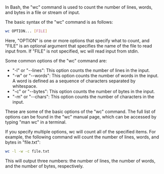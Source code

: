In Bash, the "wc" command is used to count the number of lines, words, and bytes in a file or stream of input.

The basic syntax of the "wc" command is as follows:

```bash
wc OPTION... [FILE]
```

Here, "OPTION" is one or more options that specify what to count, and "FILE" is an optional argument that specifies the name of the file to read input from. If "FILE" is not specified, wc will read input from stdin.

Some common options of the "wc" command are:

-   "-l" or "--lines": This option counts the number of lines in the input.
-   "-w" or "--words": This option counts the number of words in the input. A word is defined as a sequence of characters separated by whitespace.
-   "-c" or "--bytes": This option counts the number of bytes in the input.
-   "-m" or "--chars": This option counts the number of characters in the input.

These are some of the basic options of the "wc" command. The full list of options can be found in the "wc" manual page, which can be accessed by typing "man wc" in a terminal.

If you specify multiple options, wc will count all of the specified items. For example, the following command will count the number of lines, words, and bytes in "file.txt":

```bash
wc -l -w -c file.txt
```

This will output three numbers: the number of lines, the number of words, and the number of bytes, respectively.